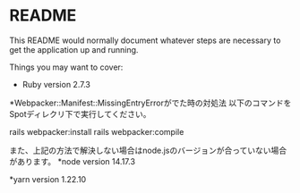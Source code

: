 # README

This README would normally document whatever steps are necessary to get the
application up and running.

Things you may want to cover:

* Ruby version
2.7.3

*Webpacker::Manifest::MissingEntryErrorがでた時の対処法
以下のコマンドをSpotディレクリ下で実行してください。 

rails webpacker:install
rails webpacker:compile

また、上記の方法で解決しない場合はnode.jsのバージョンが合っていない場合があります。
*node version
14.17.3

*yarn version
1.22.10
